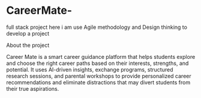 # CareerMate-
full stack project here i am use Agile methodology and Design thinking to develop a project 


About the project

Career Mate is a smart career guidance platform that helps students explore and choose the right career paths based on their interests, strengths, and potential. It uses AI-driven insights, exchange programs, structured research sessions, and parental workshops to provide personalized career recommendations and eliminate distractions that may divert students from their true aspirations.

